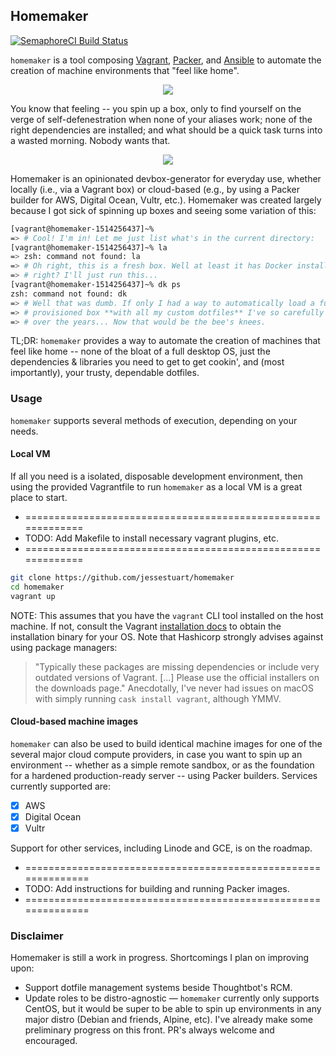 ## Homemaker

[![SemaphoreCI Build Status][semaphoreci-badge]][semaphoreci-link]

`homemaker` is a tool composing [Vagrant][vagrant-url], [Packer][packer-url],
and [Ansible][ansible-url] to automate the creation of machine environments
that "feel like home".

<p align="center">
  <img src="http://jstu.art/oWBB/980x.gif" />
</p>

You know that feeling -- you spin up a box, only to find yourself on the verge
of self-defenestration when none of your aliases work; none of the right
dependencies are installed; and what should be a quick task turns into a wasted
morning. Nobody wants that.

<p align="center">
  <img src="http://jstu.art/oWQD/tenor.gif">
</p>

Homemaker is an opinionated devbox-generator for everyday use, whether locally
(i.e., via a Vagrant box) or cloud-based (e.g., by using a Packer builder for
AWS, Digital Ocean, Vultr, etc.). Homemaker was created largely because I got
sick of spinning up boxes and seeing some variation of this:

```sh
[vagrant@homemaker-1514256437]~%
=> # Cool! I'm in! Let me just list what's in the current directory:
[vagrant@homemaker-1514256437]~% la
=> zsh: command not found: la
=> # Oh right, this is a fresh box. Well at least it has Docker installed,
=> # right? I'll just run this...
[vagrant@homemaker-1514256437]~% dk ps
zsh: command not found: dk
=> # Well that was dumb. If only I had a way to automatically load a fully
=> # provisioned box **with all my custom dotfiles** I've so carefully curated
=> # over the years... Now that would be the bee's knees.
```

TL;DR: `homemaker` provides a way to automate the creation of machines that
feel like home -- none of the bloat of a full desktop OS, just the dependencies
& libraries you need to get to get cookin', and (most importantly), your
trusty, dependable dotfiles.

### Usage

`homemaker` supports several methods of execution, depending on your needs.

#### Local VM

If all you need is a isolated, disposable development environment, then using
the provided Vagrantfile to run `homemaker` as a local VM is a great place to
start.

* =============================================================
* TODO: Add Makefile to install necessary vagrant plugins, etc.
* =============================================================

```sh
git clone https://github.com/jessestuart/homemaker
cd homemaker
vagrant up
```

NOTE: This assumes that you have the `vagrant` CLI tool installed on the host
machine. If not, consult the Vagrant [installation docs][vagrant-installation]
to obtain the installation binary for your OS. Note that Hashicorp strongly
advises against using package managers:

> "Typically these packages are missing dependencies or include very outdated
> versions of Vagrant. [...] Please use the official installers on the
> downloads page."
> Anecdotally, I've never had issues on macOS with simply running
> `cask install vagrant`, although YMMV.

#### Cloud-based machine images

`homemaker` can also be used to build identical machine images for one of the
several major cloud compute providers, in case you want to spin up an
environment -- whether as a simple remote sandbox, or as the foundation for
a hardened production-ready server -- using Packer builders. Services currently
supported are:

* [x] AWS
* [x] Digital Ocean
* [x] Vultr

Support for other services, including Linode and GCE, is on the roadmap.

* ==============================================================
* TODO: Add instructions for building and running Packer images.
* ==============================================================

### Disclaimer

Homemaker is still a work in progress. Shortcomings I plan on improving upon:

* Support dotfile management systems beside Thoughtbot's RCM.
* Update roles to be distro-agnostic — `homemaker` currently only supports
  CentOS, but it would be super to be able to spin up environments
  in any major distro (Debian and friends, Alpine, etc). I've already make some
  preliminary progress on this front. PR's always welcome and encouraged.

[ansible-url]: https://github.com/ansible/ansible
[packer-url]: https://github.com/hashicorp/packer
[vagrant-url]: https://github.com/hashicorp/vagrant
[vagrant-installation]: https://www.vagrantup.com/downloads.html
[semaphoreci-badge]: https://semaphoreci.com/api/v1/jesses/homemaker/branches/jesse-add_circleci/badge.svg
[semaphoreci-link]: https://semaphoreci.com/jesses/homemaker

